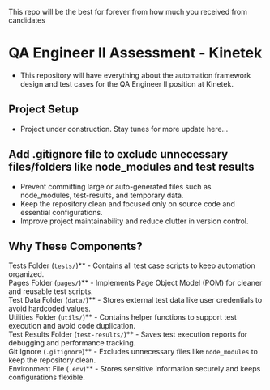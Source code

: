 This repo will be the best for forever from how much you received from candidates

# QA Engineer II Assessment - Kinetek

- This repository will have everything about the automation framework design and test cases for the QA Engineer II position at Kinetek.

## Project Setup

- Project under construction. Stay tunes for more update here...

## Add .gitignore file to exclude unnecessary files/folders like node_modules and test results

- Prevent committing large or auto-generated files such as node_modules, test-results, and temporary data.
- Keep the repository clean and focused only on source code and essential configurations.
- Improve project maintainability and reduce clutter in version control.


## Why These Components?

Tests Folder (`tests/`)** - Contains all test case scripts to keep automation organized.  
Pages Folder (`pages/`)** - Implements Page Object Model (POM) for cleaner and reusable test scripts.  
Test Data Folder (`data/`)** - Stores external test data like user credentials to avoid hardcoded values.  
Utilities Folder (`utils/`)** - Contains helper functions to support test execution and avoid code duplication.  
Test Results Folder (`test-results/`)** - Saves test execution reports for debugging and performance tracking.  
Git Ignore (`.gitignore`)** - Excludes unnecessary files like `node_modules` to keep the repository clean.  
Environment File (`.env`)** - Stores sensitive information securely and keeps configurations flexible.  
